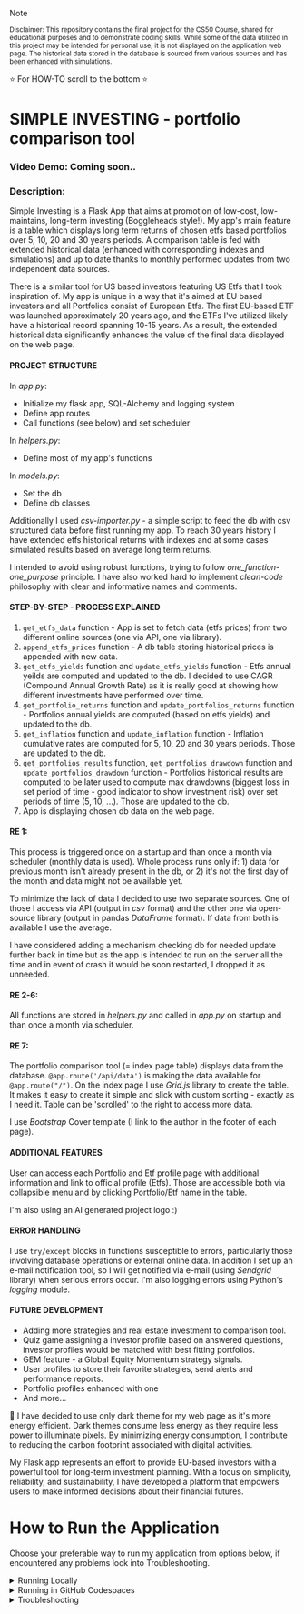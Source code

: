 
> [!NOTE] 
> <sub>Disclaimer: This repository contains the final project for the CS50 Course, shared for educational purposes and to demonstrate coding skills. While some of the data utilized in this project may be intended for personal use, it is not displayed on the application web page. The historical data stored in the database is sourced from various sources and has been enhanced with simulations.</sub>


:star: For HOW-TO scroll to the bottom :star:


# SIMPLE INVESTING - portfolio comparison tool
### Video Demo:  Coming soon..<URL HERE>
### Description:

Simple Investing is a Flask App that aims at promotion of low-cost, low-maintains, long-term investing (Boggleheads style!). My app's main feature is a table which displays long term returns of chosen etfs based portfolios over 5, 10, 20 and 30 years periods. A comparison table is fed with extended historical data (enhanced with corresponding indexes and simulations) and up to date thanks to monthly performed updates from two independent data sources.

There is a similar tool for US based investors featuring US Etfs that I took inspiration of. My app is unique in a way that it's aimed at EU based investors and all Portfolios consist of European Etfs. The first EU-based ETF was launched approximately 20 years ago, and the ETFs I've utilized likely have a historical record spanning 10-15 years. As a result, the extended historical data significantly enhances the value of the final data displayed on the web page.

#### **PROJECT STRUCTURE**
In *app.py*:
+ Initialize my flask app, SQL-Alchemy and logging system
+ Define app routes
+ Call functions (see below) and set scheduler

In *helpers.py*:
+ Define most of my app's functions

In *models.py*:
+ Set the db
+ Define db classes

Additionally I used *csv-importer.py* - a simple script to feed the db with csv structured data before first running my app. To reach 30 years history I have extended etfs historical returns with indexes and at some cases simulated results based on average long term returns.

I intended to avoid using robust functions, trying to follow *one_function-one_purpose* principle. I have also worked hard to implement *clean-code* philosophy with clear and informative names and comments.

#### **STEP-BY-STEP - PROCESS EXPLAINED**

1. `get_etfs_data` function - App is set to fetch data (etfs prices) from two different online sources (one via API, one via library).
2. `append_etfs_prices` function - A db table storing historical prices is appended with new data. 
3. `get_etfs_yields` function and `update_etfs_yields` function - Etfs annual yeilds are computed and updated to the db. I decided to use CAGR (Compound Annual Growth Rate) as it is really good at showing how different investments have performed over time.
4. `get_portfolio_returns` function and `update_portfolios_returns` function - Portfolios annual yields are computed (based on etfs yields) and updated to the db.
5. `get_inflation` function and `update_inflation` function - Inflation cumulative rates are computed for 5, 10, 20 and 30 years periods. Those are updated to the db.
6. `get_portfolios_results` function, `get_portfolios_drawdown` function and `update_portfolios_drawdown` function - Portfolios historical results are computed to be later used to compute max drawdowns (biggest loss in set period of time - good indicator to show investment risk) over set periods of time (5, 10, ...). Those are updated to the db.
7. App is displaying chosen db data on the web page.

#### **RE 1:**
This process is triggered once on a startup and than once a month via scheduler (monthly data is used). Whole process runs only if: 1) data for previous month isn't already present in the db, or 2) it's not the first day of the month and data might not be available yet.

To minimize the lack of data I decided to use two separate sources. One of those I access via API (output in *csv* format) and the other one via open-source library (output in pandas *DataFrame* format). If data from both is available I use the average.

I have considered adding a mechanism checking db for needed update further back in time but as the app is intended to run on the server all the time and in event of crash it would be soon restarted, I dropped it as unneeded.

#### **RE 2-6:**
All functions are stored in *helpers.py* and called in *app.py* on startup and than once a month via scheduler.

#### **RE 7:**
The portfolio comparison tool (= index page table) displays data from the database. `@app.route('/api/data')` is making the data available for `@app.route("/")`. On the index page I use *Grid.js* library to create the table. It makes it easy to create it simple and slick with custom sorting - exactly as I need it. Table can be 'scrolled' to the right to access more data.

I use *Bootstrap* Cover template (I link to the author in the footer of each page).

#### **ADDITIONAL FEATURES**
User can access each Portfolio and Etf profile page with additional information and link to official profile (Etfs). Those are accessible both via collapsible menu and by clicking Portfolio/Etf name in the table.

I'm also using an AI generated project logo :)

#### **ERROR HANDLING**
I use `try/except` blocks in functions susceptible to errors, particularly those involving database operations or external online data. In addition I set up an e-mail notification tool, so I will get notified via e-mail (using *Sendgrid* library) when serious errors occur. I'm also logging errors using Python's *logging* module.

#### **FUTURE DEVELOPMENT**
+ Adding more strategies and real estate investment to comparison tool.
+ Quiz game assigning a investor profile based on answered questions, investor profiles would be matched with best fitting portfolios.
+ GEM feature - a Global Equity Momentum strategy signals. 
+ User profiles to store their favorite strategies, send alerts and performance reports.
+ Portfolio profiles enhanced with one
+ And more...


:herb: I have decided to use only dark theme for my web page as it's more energy efficient. Dark themes consume less energy as they require less power to illuminate pixels. By minimizing energy consumption, I contribute to reducing the carbon footprint associated with digital activities.


My Flask app represents an effort to provide EU-based investors with a powerful tool for long-term investment planning. With a focus on simplicity, reliability, and sustainability, I have developed a platform that empowers users to make informed decisions about their financial futures.

# How to Run the Application
Choose your preferable way to run my application from options below, if encountered any problems look into Troubleshooting.

<details>
<summary>Running Locally</summary>


1. **Clone the repository:**

    ```
    git clone https://github.com/Kowal1616/simple-investing.git
    cd your-repo
    ```

2. **Create a virtual environment:**

    ```
    python3 -m venv venv
    source venv/bin/activate   # On Windows use `venv\Scripts\activate`
    ```

3. **Install the dependencies:**

    ```
    pip install -r requirements.txt
    ```

4. **Set environment variables:**
    The only necessary environment variable you need is (you can obtain it for free):
    - `ALPHAVANTAGE_API_KEY`

    For full functionality make sure you add those environment variables:

    - `SENDGRID_API_KEY`
    - `ADMIN_EMAIL`

    You can set these variables in your environment or create a `.env` file in the root of your project and add the variables there.

5. **Initialize the database:**

    ```
    flask db init
    flask db migrate
    flask db upgrade
    ```

6. **Run the application:**

    ```
    flask run
    ```

    The application will be available at `http://127.0.0.1:5000/`.

</details>

<details>
<summary>Running in GitHub Codespaces</summary>


1. **Open the repository in GitHub Codespaces:**

    - Navigate to your repository on GitHub.
    - Click the `Code` button and select `Codespaces`.
    - Create a new Codespace or open an existing one.

2. **Install the dependencies:**

    In the Codespace terminal, run:

    ```
    pip install -r requirements.txt
    ```

3. **Set environment variables:**

    In the Codespace terminal, set the environment variable:

    ```
    export ALPHAVANTAGE_API_KEY=your_alphavantage_api_key
    ```
    For full fucntionality you can add:

    ```
    export SENDGRID_API_KEY=your_sendgrid_api_key
    export ADMIN_EMAIL=your_admin_email
    ```

    Alternatively, you can set these variables in the `.devcontainer/devcontainer.json` file to automatically set them up when the Codespace is created.

4. **Initialize the database:**

    ```
    flask db init
    flask db migrate
    flask db upgrade
    ```

5. **Run the application:**

    ```
    flask run --host=0.0.0.0
    ```

    The application will be available at `http://localhost:5000/`.

</details>

<details>
<summary>Troubleshooting</summary>

+ Make sure your database (SQLite in this case) and other dependencies are correctly set up.
+ Adjust paths and configurations as necessary for your specific environment.
+ Make sure the environment variables are correctly set.
+ Check the Flask documentation for more details on configuration and setup: Flask Documentation
</details>
